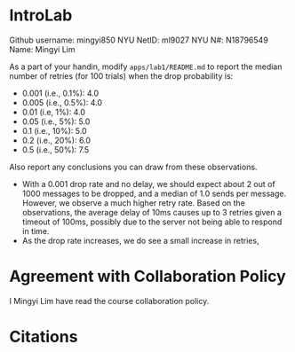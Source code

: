 # IntroLab

Github username: mingyi850
NYU NetID: ml9027
NYU N#: N18796549
Name: Mingyi Lim


As a part of your handin, modify `apps/lab1/README.md` to report the
median number of retries (for 100 trials) when the drop probability is:

* 0.001 (i.e., 0.1%): 4.0
* 0.005 (i.e., 0.5%): 4.0
* 0.01 (i.e, 1%): 4.0
* 0.05 (i.e., 5%): 5.0
* 0.1 (i.e., 10%): 5.0
* 0.2 (i.e., 20%): 6.0
* 0.5 (i.e., 50%): 7.5

Also report any conclusions you can draw from these observations.
*  With a 0.001 drop rate and no delay, we should expect about 2 out of 1000 messages to be dropped, and a median of 1.0 sends per message. However, we observe a much higher retry rate. Based on the observations, the average delay of 10ms causes up to 3 retries given a timeout of 100ms, possibly due to the server not being able to respond in time.
* As the drop rate increases, we do see a small increase in retries, 

# Agreement with Collaboration Policy
I Mingyi Lim have read the course collaboration policy.

# Citations
